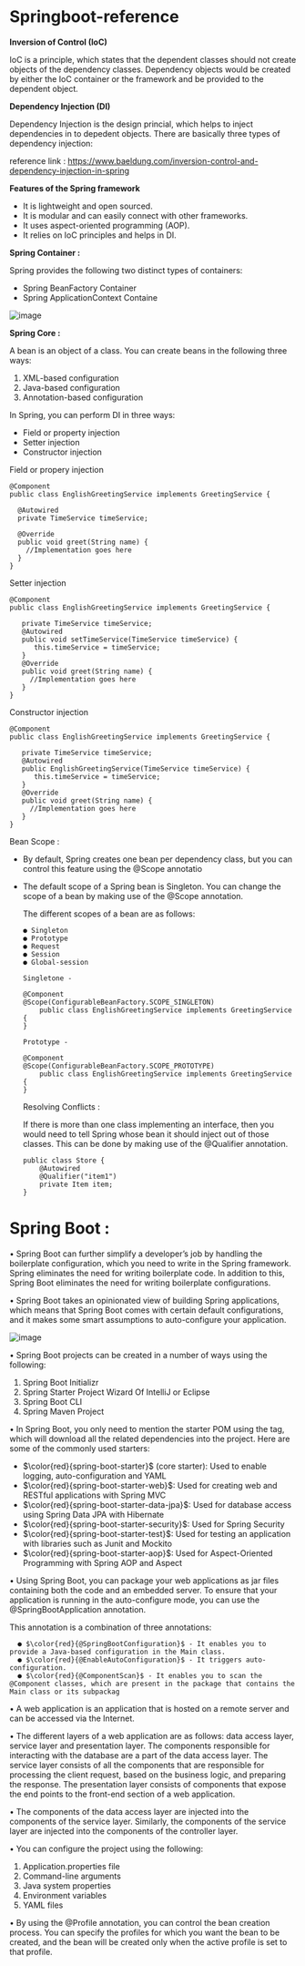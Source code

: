 # Springboot-reference

**Inversion of Control (IoC)**

  IoC is a principle, which states that the dependent classes should not create objects of the dependency classes. 
  Dependency objects would be created by either the IoC container or the framework and be provided to the dependent object.
  
**Dependency Injection (DI)**

  Dependency Injection is the design princial, which helps to inject dependencies in to depedent objects.
  There are basically three types of dependency injection:
   
  reference link : https://www.baeldung.com/inversion-control-and-dependency-injection-in-spring

**Features of the Spring framework**
  - It is lightweight and open sourced.
  - It is modular and can easily connect with other frameworks.
  - It uses aspect-oriented programming (AOP).
  - It relies on IoC principles and helps in DI.
  
**Spring Container :**

   Spring provides the following two distinct types of containers:
   - Spring BeanFactory Container
   - Spring ApplicationContext Containe
   
   ![image](https://user-images.githubusercontent.com/20484835/219436047-40b9af5f-3e35-44bb-ba59-663314fb4e17.png)

**Spring Core :**

  A bean is an object of a class. You can create beans in the following three ways:

  1. XML-based configuration
  2. Java-based configuration
  3. Annotation-based configuration

 In Spring, you can perform DI in three ways:
 
 - Field or property injection
 - Setter injection
 - Constructor injection

  Field or propery injection
  
    @Component
    public class EnglishGreetingService implements GreetingService {
    
      @Autowired
      private TimeService timeService;

      @Override
      public void greet(String name) {
        //Implementation goes here
      }
    }

  Setter injection 
  
    @Component
    public class EnglishGreetingService implements GreetingService {
    
       private TimeService timeService;
       @Autowired
       public void setTimeService(TimeService timeService) {
          this.timeService = timeService;
       }
       @Override
       public void greet(String name) {
         //Implementation goes here
       }
    }
    
  Constructor injection 
  
    @Component
    public class EnglishGreetingService implements GreetingService {
    
       private TimeService timeService;
       @Autowired
       public EnglishGreetingService(TimeService timeService) {
          this.timeService = timeService;
       }
       @Override
       public void greet(String name) {
         //Implementation goes here
       }
    }

  Bean Scope :
  
  - By default, Spring creates one bean per dependency class, but you can control this feature using the @Scope annotatio
  - The default scope of a Spring bean is Singleton. You can change the scope of a bean by making use of the @Scope annotation. 
      
    The different scopes of a bean are as follows:
     
        ● Singleton 
        ● Prototype 
        ● Request 
        ● Session 
        ● Global-session

        Singletone -
        
        @Component
        @Scope(ConfigurableBeanFactory.SCOPE_SINGLETON)
            public class EnglishGreetingService implements GreetingService {
        }
        
        Prototype -
        
        @Component
        @Scope(ConfigurableBeanFactory.SCOPE_PROTOTYPE)
            public class EnglishGreetingService implements GreetingService {
        }
 
    Resolving Conflicts :
    
      If there is more than one class implementing an interface, then you would need to tell Spring whose bean it should inject out of those classes. 
      This can be done by making use of the @Qualifier annotation.
    
      ```
      public class Store {
          @Autowired
          @Qualifier("item1")
          private Item item;
      }
      ```

# Spring Boot :
  
•	Spring Boot can further simplify a developer’s job by handling the boilerplate configuration, which you need to write in the Spring framework. 
  Spring eliminates the need for writing boilerplate code. In addition to this, Spring Boot eliminates the need for writing boilerplate configurations. 

•	Spring Boot takes an opinionated view of building Spring applications, which means that Spring Boot comes with certain default configurations, and it makes some smart assumptions to auto-configure your application.

   ![image](https://user-images.githubusercontent.com/20484835/219474949-de36195f-2418-4c02-9e18-da876ddcb041.png)

•	Spring Boot projects can be created in a number of ways using the following:

  1. Spring Boot Initializr
  2. Spring Starter Project Wizard Of IntelliJ or Eclipse
  3. Spring Boot CLI
  4. Spring Maven Project
  
•	In Spring Boot, you only need to mention the starter POM using the <dependency> tag, which will download all the related dependencies into the project.
  Here are some of the commonly used starters: 
  
  - $\color{red}{spring-boot-starter}$ (core starter): Used to enable logging, auto-configuration and YAML 
  - $\color{red}{spring-boot-starter-web}$: Used for creating web and RESTful applications with Spring MVC 
  - $\color{red}{spring-boot-starter-data-jpa}$: Used for database access using Spring Data JPA with Hibernate 
  - $\color{red}{spring-boot-starter-security}$: Used for Spring Security 
  - $\color{red}{spring-boot-starter-test}$: Used for testing an application with libraries such as Junit and Mockito 
  - $\color{red}{spring-boot-starter-aop}$: Used for Aspect-Oriented Programming with Spring AOP and Aspect

•	Using Spring Boot, you can package your web applications as jar files containing both the code and an embedded server. To ensure that your application is running in the auto-configure mode, you can use the @SpringBootApplication annotation.
  
   This annotation is a combination of three annotations:
    
      ● $\color{red}{@SpringBootConfiguration}$ - It enables you to provide a Java-based configuration in the Main class.
      ● $\color{red}{@EnableAutoConfiguration}$ - It triggers auto-configuration.
      ● $\color{red}{@ComponentScan}$ - It enables you to scan the @Component classes, which are present in the package that contains the Main class or its subpackag

•	A web application is an application that is hosted on a remote server and can be accessed via the Internet.
  
•	The different layers of a web application are as follows: data access layer, service layer and presentation layer. The components responsible for interacting with the database are a part of the data access layer. The service layer consists of all the components that are responsible for processing the client request, based on the business logic, and preparing the response. The presentation layer consists of components that expose the end points to the front-end section of a web application. 
  
•	The components of the data access layer are injected into the components of the service layer. Similarly, the components of the service layer are injected into the components of the controller layer. 
  
•	You can configure the project using the following:
  
  1. Application.properties file
  2. Command-line arguments
  3. Java system properties
  4. Environment variables
  5. YAML files
  
•	By using the @Profile annotation, you can control the bean creation process. You can specify the profiles for which you want the bean to be created, and the bean will be created only when the active profile is set to that profile.


  

